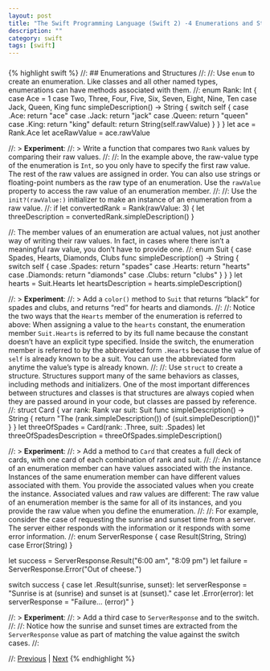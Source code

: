 ```yaml
---
layout: post
title: "The Swift Programming Language (Swift 2) -4 Enumerations and Structures"
description: ""
category: swift
tags: [swift]
---
```


###

{% highlight swift %}
//: ## Enumerations and Structures
//:
//: Use `enum` to create an enumeration. Like classes and all other named types, enumerations can have methods associated with them.
//:
enum Rank: Int {
    case Ace = 1
    case Two, Three, Four, Five, Six, Seven, Eight, Nine, Ten
    case Jack, Queen, King
    func simpleDescription() -> String {
        switch self {
            case .Ace:
                return "ace"
            case .Jack:
                return "jack"
            case .Queen:
                return "queen"
            case .King:
                return "king"
            default:
                return String(self.rawValue)
        }
    }
}
let ace = Rank.Ace
let aceRawValue = ace.rawValue

//: > **Experiment**:
//: > Write a function that compares two `Rank` values by comparing their raw values.
//:
//: In the example above, the raw-value type of the enumeration is `Int`, so you only have to specify the first raw value. The rest of the raw values are assigned in order. You can also use strings or floating-point numbers as the raw type of an enumeration. Use the `rawValue` property to access the raw value of an enumeration member.
//:
//: Use the `init?(rawValue:)` initializer to make an instance of an enumeration from a raw value.
//:
if let convertedRank = Rank(rawValue: 3) {
    let threeDescription = convertedRank.simpleDescription()
}

//: The member values of an enumeration are actual values, not just another way of writing their raw values. In fact, in cases where there isn’t a meaningful raw value, you don’t have to provide one.
//:
enum Suit {
    case Spades, Hearts, Diamonds, Clubs
    func simpleDescription() -> String {
        switch self {
            case .Spades:
                return "spades"
            case .Hearts:
                return "hearts"
            case .Diamonds:
                return "diamonds"
            case .Clubs:
                return "clubs"
        }
    }
}
let hearts = Suit.Hearts
let heartsDescription = hearts.simpleDescription()

//: > **Experiment**:
//: > Add a `color()` method to `Suit` that returns “black” for spades and clubs, and returns “red” for hearts and diamonds.
//:
//: Notice the two ways that the `Hearts` member of the enumeration is referred to above: When assigning a value to the `hearts` constant, the enumeration member `Suit.Hearts` is referred to by its full name because the constant doesn’t have an explicit type specified. Inside the switch, the enumeration member is referred to by the abbreviated form `.Hearts` because the value of `self` is already known to be a suit. You can use the abbreviated form anytime the value’s type is already known.
//:
//: Use `struct` to create a structure. Structures support many of the same behaviors as classes, including methods and initializers. One of the most important differences between structures and classes is that structures are always copied when they are passed around in your code, but classes are passed by reference.
//:
struct Card {
    var rank: Rank
    var suit: Suit
    func simpleDescription() -> String {
        return "The \(rank.simpleDescription()) of \(suit.simpleDescription())"
    }
}
let threeOfSpades = Card(rank: .Three, suit: .Spades)
let threeOfSpadesDescription = threeOfSpades.simpleDescription()

//: > **Experiment**:
//: > Add a method to `Card` that creates a full deck of cards, with one card of each combination of rank and suit.
//:
//: An instance of an enumeration member can have values associated with the instance. Instances of the same enumeration member can have different values associated with them. You provide the associated values when you create the instance. Associated values and raw values are different: The raw value of an enumeration member is the same for all of its instances, and you provide the raw value when you define the enumeration.
//:
//: For example, consider the case of requesting the sunrise and sunset time from a server. The server either responds with the information or it responds with some error information.
//:
enum ServerResponse {
    case Result(String, String)
    case Error(String)
}

let success = ServerResponse.Result("6:00 am", "8:09 pm")
let failure = ServerResponse.Error("Out of cheese.")

switch success {
    case let .Result(sunrise, sunset):
        let serverResponse = "Sunrise is at \(sunrise) and sunset is at \(sunset)."
    case let .Error(error):
        let serverResponse = "Failure...  \(error)"
}

//: > **Experiment**:
//: > Add a third case to `ServerResponse` and to the switch.
//:
//: Notice how the sunrise and sunset times are extracted from the `ServerResponse` value as part of matching the value against the switch cases.
//:


//: [Previous](@previous) | [Next](@next)
{% endhighlight %}
